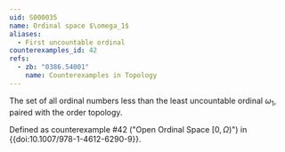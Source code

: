 ```yaml
---
uid: S000035
name: Ordinal space $\omega_1$
aliases:
  - First uncountable ordinal
counterexamples_id: 42
refs:
  - zb: "0386.54001" 
    name: Counterexamples in Topology
---
```


The set of all ordinal numbers less than the least uncountable ordinal $\omega_1$, paired with the order topology.

Defined as counterexample #42 ("Open Ordinal Space $[0,\Omega)$")
in {{doi:10.1007/978-1-4612-6290-9}}.
